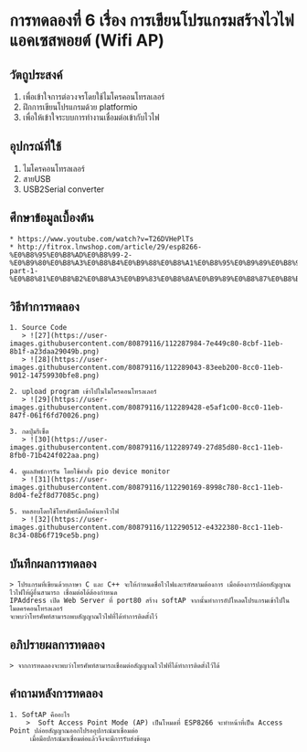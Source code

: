 # การทดลองที่ 6 เรื่อง การเขียนโปรแกรมสร้างไวไฟแอคเซสพอยต์ (Wifi AP)

## วัตถูประสงค์
   1. เพื่อเข้าใจการต่อวงจรโดยใช้ไมโครคอนโทรลเลอร์
   2. ฝึกการเขียนโปรแกรมด้วย platformio
   3. เพื่อให้เข้าใจระบบการทำงานเชื่อมต่อเข้ากับไวไฟ
   
## อุปกรณ์ที่ใช้
   1. ไมโครคอนโทรลเลอร์
   2. สายUSB
   3. USB2Serial converter

## ศึกษาข้อมูลเบื้องต้น
    * https://www.youtube.com/watch?v=T26DVHePlTs
    * http://fitrox.lnwshop.com/article/29/esp8266-%E0%B8%95%E0%B8%AD%E0%B8%99-2-%E0%B9%80%E0%B8%A3%E0%B8%B4%E0%B9%88%E0%B8%A1%E0%B8%95%E0%B9%89%E0%B8%99%E0%B9%83%E0%B8%8A%E0%B9%89%E0%B8%87%E0%B8%B2%E0%B8%99-part-1-%E0%B8%81%E0%B8%B2%E0%B8%A3%E0%B9%83%E0%B8%8A%E0%B9%89%E0%B8%87%E0%B8%B2%E0%B8%99%E0%B9%80%E0%B8%9A%E0%B8%B7%E0%B9%89%E0%B8%AD%E0%B8%87%E0%B8%95%E0%B9%89%E0%B8%99

## วิธีทำการทดลอง
    1. Source Code
       > ![27](https://user-images.githubusercontent.com/80879116/112287984-7e449c80-8cbf-11eb-8b1f-a23daa29049b.png)
       > ![28](https://user-images.githubusercontent.com/80879116/112289043-83eeb200-8cc0-11eb-9012-14759930bfe8.png)
       
    2. upload program เข้าไปในไมโครคอนโทรลเลอร์
       > ![29](https://user-images.githubusercontent.com/80879116/112289428-e5af1c00-8cc0-11eb-847f-061f6fd70026.png)
    
    3. กดปุ่มรีเซ็ต
       > ![30](https://user-images.githubusercontent.com/80879116/112289749-27d85d80-8cc1-11eb-8fb0-71b424f022aa.png)
    
    4. ดูผลลัพธ์การรัน โดยใช้คำสั่ง pio device monitor
       > ![31](https://user-images.githubusercontent.com/80879116/112290169-8998c780-8cc1-11eb-8d04-fe2f8d77085c.png)
      
    5. ทดสอบโดยใช้โทรศัพท์มือถือค้นหาไวไฟ
       > ![32](https://user-images.githubusercontent.com/80879116/112290512-e4322380-8cc1-11eb-8c34-08b6f719ce5b.png)


## บันทึกผลการทดลอง
    > โปรแกรมที่เขียนด้วยภาษา C และ C++ จะให้กำหนดชื่อไวไฟและรหัสตามต้องการ เมื่อต้องการปล่อยสัญญาณไวไฟให้ผู้อื่นสามารถ เชื่อมต่อได้ต้องกำหนด
    IPAddress เปิด Web Server ที่ port80 สร้าง softAP จากนั้นทำการอัปโหลดโปรแกรมเข้าไปในไมดครคอนโทรลเลอร์ 
    จะพบว่าโทรศัพท์สามารถพบสัญญาณไวไฟที่ได้ทำการติดตั้งไว้

## อภิปรายผลการทดลอง
    > จากการทดลองจะพบว่าโทรศัพท์สามารถเชื่อมต่อสัญญาณไวไฟที่ได้ทำการติดตั้งไว้ได้

## คำถามหลังการทดลอง
    1. SoftAP คืออะไร
        >  Soft Access Point Mode (AP) เป็นโหมดที่ ESP8266 จะทำหน้าที่เป็น Access Point ปล่อยสัญญาณออกไปรออุปกรณ์มาเชื่อมต่อ
         เมื่อมีอปกรณ์มาเชื่อมต่อแล้วจึงจะมีการรับส่งข้อมูล
